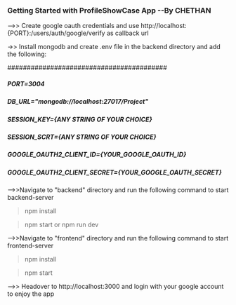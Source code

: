 ### Getting Started with ProfileShowCase App --By CHETHAN

-->> Create google oauth credentials and use http://localhost:{PORT}:/users/auth/google/verify as callback url

->> Install mongodb and create .env file in the backend directory and add the following:

#########################################

##### PORT=3004
##### DB_URL="mongodb://localhost:27017/Project"
##### SESSION_KEY={ANY STRING OF YOUR CHOICE}
##### SESSION_SCRT={ANY STRING OF YOUR CHOICE}
##### GOOGLE_OAUTH2_CLIENT_ID={YOUR_GOOGLE_OAUTH_ID}
##### GOOGLE_OAUTH2_CLIENT_SECRET={YOUR_GOOGLE_OAUTH_SECRET}


-->>Navigate to "backend" directory and run the following command to start backend-server
> npm install

> npm start or npm run dev

-->>Navigate to "frontend" directory and run the following command to start frontend-server
> npm install

> npm start

-->> Headover to http://localhost:3000 and login with your google account to enjoy the app
